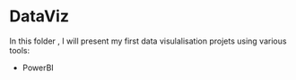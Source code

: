 # DataViz

In this folder , I will present my first data visulalisation projets using various tools: 
- PowerBI
